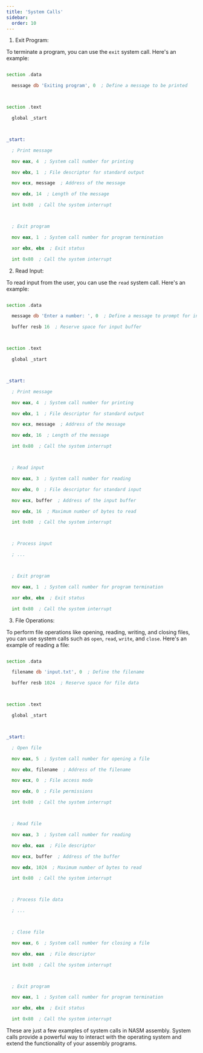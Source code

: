 ```yaml
---
title: 'System Calls'
sidebar:
  order: 10
---
```


 

1. Exit Program:

To terminate a program, you can use the `exit` system call. Here's an example:



```asm

section .data

  message db 'Exiting program', 0  ; Define a message to be printed



section .text

  global _start



_start:

  ; Print message

  mov eax, 4  ; System call number for printing

  mov ebx, 1  ; File descriptor for standard output

  mov ecx, message  ; Address of the message

  mov edx, 14  ; Length of the message

  int 0x80  ; Call the system interrupt



  ; Exit program

  mov eax, 1  ; System call number for program termination

  xor ebx, ebx  ; Exit status

  int 0x80  ; Call the system interrupt

```



2. Read Input:

To read input from the user, you can use the `read` system call. Here's an example:



```asm

section .data

  message db 'Enter a number: ', 0  ; Define a message to prompt for input

  buffer resb 16  ; Reserve space for input buffer



section .text

  global _start



_start:

  ; Print message

  mov eax, 4  ; System call number for printing

  mov ebx, 1  ; File descriptor for standard output

  mov ecx, message  ; Address of the message

  mov edx, 16  ; Length of the message

  int 0x80  ; Call the system interrupt



  ; Read input

  mov eax, 3  ; System call number for reading

  mov ebx, 0  ; File descriptor for standard input

  mov ecx, buffer  ; Address of the input buffer

  mov edx, 16  ; Maximum number of bytes to read

  int 0x80  ; Call the system interrupt



  ; Process input

  ; ...



  ; Exit program

  mov eax, 1  ; System call number for program termination

  xor ebx, ebx  ; Exit status

  int 0x80  ; Call the system interrupt

```



3. File Operations:

To perform file operations like opening, reading, writing, and closing files, you can use system calls such as `open`, `read`, `write`, and `close`. Here's an example of reading a file:



```asm

section .data

  filename db 'input.txt', 0  ; Define the filename

  buffer resb 1024  ; Reserve space for file data



section .text

  global _start



_start:

  ; Open file

  mov eax, 5  ; System call number for opening a file

  mov ebx, filename  ; Address of the filename

  mov ecx, 0  ; File access mode

  mov edx, 0  ; File permissions

  int 0x80  ; Call the system interrupt



  ; Read file

  mov eax, 3  ; System call number for reading

  mov ebx, eax  ; File descriptor

  mov ecx, buffer  ; Address of the buffer

  mov edx, 1024  ; Maximum number of bytes to read

  int 0x80  ; Call the system interrupt



  ; Process file data

  ; ...



  ; Close file

  mov eax, 6  ; System call number for closing a file

  mov ebx, eax  ; File descriptor

  int 0x80  ; Call the system interrupt



  ; Exit program

  mov eax, 1  ; System call number for program termination

  xor ebx, ebx  ; Exit status

  int 0x80  ; Call the system interrupt

```



These are just a few examples of system calls in NASM assembly. System calls provide a powerful way to interact with the operating system and extend the functionality of your assembly programs.